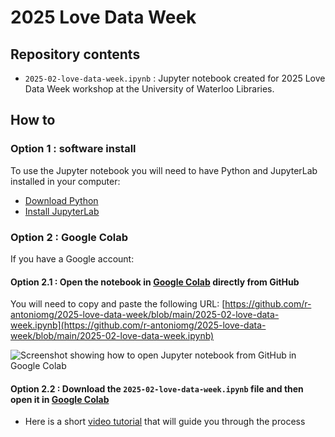 # 2025 Love Data Week

## Repository contents
- `2025-02-love-data-week.ipynb` : Jupyter notebook created for 2025 Love Data Week workshop at the University of Waterloo Libraries.

## How to

### Option 1 : software install
To use the Jupyter notebook you will need to have Python and JupyterLab installed in your computer:
- [Download Python](https://www.python.org/)
- [Install JupyterLab](https://jupyter.org/install)

### Option 2 : Google Colab

If you have a Google account:

#### Option 2.1 : Open the notebook in [Google Colab](https://colab.research.google.com/) directly from GitHub
You will need to copy and paste the following URL:
[https://github.com/r-antoniomg/2025-love-data-week/blob/main/2025-02-love-data-week.ipynb](https://github.com/r-antoniomg/2025-love-data-week/blob/main/2025-02-love-data-week.ipynb)

![Screenshot showing how to open Jupyter notebook from GitHub in Google Colab]([https://assets.digitalocean.com/articles/alligator/boo.svg](https://github.com/r-antoniomg/2025-love-data-week/blob/main/open-notebook-in-google-colab.jpg))

#### Option 2.2 : Download the `2025-02-love-data-week.ipynb` file and then open it in [Google Colab](https://colab.research.google.com/)

- Here is a short [video tutorial](https://youtu.be/R3sKKvMCwTo?si=5Ox2YZAKC90kNqDJ) that will guide you through the process
